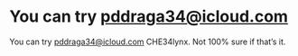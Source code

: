 # You can try pddraga34@icloud.com

You can try pddraga34@icloud.com 
CHE34lynx. Not 100% sure if that’s it.

